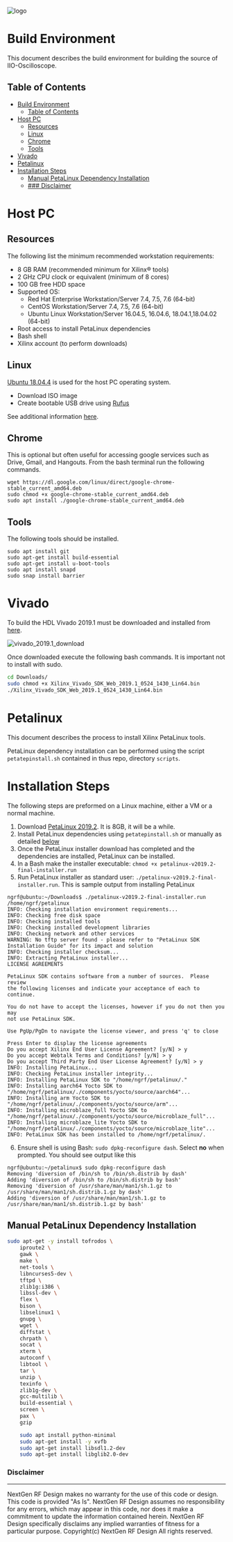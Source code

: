 
![logo](https://www.nextgenrf.com/assets/uploads/2020/06/logo.jpg)

# Build Environment 

This document describes the build environment for building the source of IIO-Oscilloscope.

## Table of Contents
- [Build Environment](#build-environment)
  - [Table of Contents](#table-of-contents)
- [Host PC](#host-pc)
  - [Resources](#resources)
  - [Linux](#linux)
  - [Chrome](#chrome)
  - [Tools](#tools)
- [Vivado](#vivado)
- [Petalinux](#petalinux)
- [Installation Steps](#installation-steps)
  - [Manual PetaLinux Dependency Installation](#manual-petalinux-dependency-installation)
  - [### Disclaimer](#-disclaimer)
# Host PC

##  Resources

  The following list the minimum recommended workstation requirements:
  - 8 GB RAM (recommended minimum for Xilinx® tools)
  - 2 GHz CPU clock or equivalent (minimum of 8 cores)
  - 100 GB free HDD space
  - Supported OS:
      - Red Hat Enterprise Workstation/Server 7.4, 7.5, 7.6 (64-bit)
      - CentOS Workstation/Server 7.4, 7.5, 7.6 (64-bit)
      - Ubuntu Linux Workstation/Server 16.04.5, 16.04.6, 18.04.1,18.04.02 (64-bit)
- Root access to install PetaLinux dependencies
- Bash shell
- Xilinx account (to perform downloads)

## Linux

[Ubuntu 18.04.4](http://old-releases.ubuntu.com/releases/18.04.4/ubuntu-18.04-desktop-amd64.iso) is used for the host PC operating system.

* Download ISO image
* Create bootable USB drive using [Rufus](https://rufus.ie/) 

See additional information [here](https://ubuntu.com/tutorials/create-a-usb-stick-on-windows#1-overview).

## Chrome

This is optional but often useful for accessing google services such as Drive, Gmail, and Hangouts.  From the bash terminal run the following commands.

```
wget https://dl.google.com/linux/direct/google-chrome-stable_current_amd64.deb
sudo chmod +x google-chrome-stable_current_amd64.deb
sudo apt install ./google-chrome-stable_current_amd64.deb
```

## Tools

The following tools should be installed.

```
sudo apt install git
sudo apt-get install build-essential
sudo apt-get install u-boot-tools 
sudo apt install snapd
sudo snap install barrier
```

# Vivado

To build the HDL Vivado 2019.1 must be downloaded and installed from [here](https://www.xilinx.com/support/download/index.html/content/xilinx/en/downloadNav/vivado-design-tools/archive.html).  

![vivado_2019.1_download](images/vivado_2019_1_download.png)

Once downloaded execute the following bash commands. It is important not to install with sudo.

```bash
cd Downloads/
sudo chmod +x Xilinx_Vivado_SDK_Web_2019.1_0524_1430_Lin64.bin
./Xilinx_Vivado_SDK_Web_2019.1_0524_1430_Lin64.bin
```
# Petalinux
This document describes the process to install Xilinx PetaLinux tools.

PetaLinux dependency installation can be performed using the script `petatepinstall.sh` contained in thus repo, directory `scripts`. 

# Installation Steps
The following steps are preformed on a Linux machine, either a VM or a normal machine.

1. Download [PetaLinux 2019.2](https://www.xilinx.com/support/download/index.html/content/xilinx/en/downloadNav/embedded-design-tools/2019-2.html).  It is 8GB, it will be a while.
2. Install PetaLinux dependencies using `petatepinstall.sh` or manually as detailed [below](#manual-petalinux-dependency-installation)
3. Once the PetaLinux installer download has completed and the dependencies are installed, PetaLinux can be installed.
4. In a Bash make the installer executable: `chmod +x petalinux-v2019.2-final-installer.run`
5. Run PetaLinux installer as standard user: `./petalinux-v2019.2-final-installer.run`.  This is sample output from installing PetaLinux

```shell
ngrf@ubuntu:~/Downloads$ ./petalinux-v2019.2-final-installer.run /home/ngrf/petalinux
INFO: Checking installation environment requirements...
INFO: Checking free disk space                                                                                                
INFO: Checking installed tools                                                                                                
INFO: Checking installed development libraries                                                                                
INFO: Checking network and other services                                                                                     
WARNING: No tftp server found - please refer to "PetaLinux SDK Installation Guide" for its impact and solution                
INFO: Checking installer checksum...                                                                                          
INFO: Extracting PetaLinux installer...                                                                                                                                                                                                                                                             
LICENSE AGREEMENTS                                                                                                                                       

PetaLinux SDK contains software from a number of sources.  Please review
the following licenses and indicate your acceptance of each to continue.

You do not have to accept the licenses, however if you do not then you may 
not use PetaLinux SDK.

Use PgUp/PgDn to navigate the license viewer, and press 'q' to close

Press Enter to display the license agreements
Do you accept Xilinx End User License Agreement? [y/N] > y
Do you accept Webtalk Terms and Conditions? [y/N] > y
Do you accept Third Party End User License Agreement? [y/N] > y
INFO: Installing PetaLinux...
INFO: Checking PetaLinux installer integrity...
INFO: Installing PetaLinux SDK to "/home/ngrf/petalinux/."
INFO: Installing aarch64 Yocto SDK to "/home/ngrf/petalinux/./components/yocto/source/aarch64"...
INFO: Installing arm Yocto SDK to "/home/ngrf/petalinux/./components/yocto/source/arm"...
INFO: Installing microblaze_full Yocto SDK to "/home/ngrf/petalinux/./components/yocto/source/microblaze_full"...
INFO: Installing microblaze_lite Yocto SDK to "/home/ngrf/petalinux/./components/yocto/source/microblaze_lite"...
INFO: PetaLinux SDK has been installed to /home/ngrf/petalinux/.

```
6. Ensure shell is using Bash: `sudo dpkg-reconfigure dash`.  Select **no** when prompted.  You should see output like this
```shell
ngrf@ubuntu:~/petalinux$ sudo dpkg-reconfigure dash
Removing 'diversion of /bin/sh to /bin/sh.distrib by dash'
Adding 'diversion of /bin/sh to /bin/sh.distrib by bash'
Removing 'diversion of /usr/share/man/man1/sh.1.gz to /usr/share/man/man1/sh.distrib.1.gz by dash'
Adding 'diversion of /usr/share/man/man1/sh.1.gz to /usr/share/man/man1/sh.distrib.1.gz by bash'

```
## Manual PetaLinux Dependency Installation

```bash
sudo apt-get -y install tofrodos \
    iproute2 \
    gawk \
    make \
    net-tools \
    libncurses5-dev \
    tftpd \
    zlib1g:i386 \
    libssl-dev \
    flex \
    bison \
    libselinux1 \
    gnupg \
    wget \
    diffstat \
    chrpath \
    socat \
    xterm \
    autoconf \
    libtool \
    tar \
    unzip \
    texinfo \
    zlib1g-dev \
    gcc-multilib \
    build-essential \
    screen \
    pax \
    gzip

    sudo apt install python-minimal
    sudo apt-get install -y xvfb
    sudo apt-get install libsdl1.2-dev
    sudo apt-get install libglib2.0-dev
```


### Disclaimer
----------------------
NextGen RF Design makes no warranty for the use of this code or design. This code is provided  "As Is". NextGen RF Design assumes no responsibility for
any errors, which may appear in this code, nor does it make a commitment to update the information contained herein. NextGen RF Design specifically
disclaims any implied warranties of fitness for a particular purpose.
Copyright(c) NextGen RF Design
All rights reserved.

